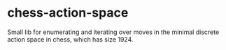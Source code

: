 # chess-action-space
Small lib for enumerating and iterating over moves in the minimal discrete action space in chess, which has size 1924.
